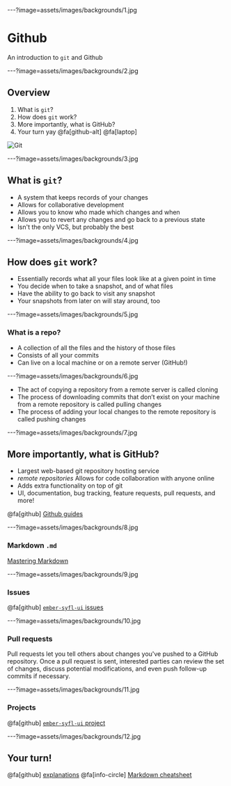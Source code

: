 ---?image=assets/images/backgrounds/1.jpg

# Github

An introduction to `git` and Github

---?image=assets/images/backgrounds/2.jpg

## Overview

1. What is `git`?
2. How does `git` work?
3. More importantly, what is GitHub?
4. Your turn yay @fa[github-alt] @fa[laptop]

![Git](https://media.giphy.com/media/HQWD85FfnbATC/giphy.gif)

---?image=assets/images/backgrounds/3.jpg

## What is `git`?

- A system that keeps records of your changes
- Allows for collaborative development
- Allows you to know who made which changes and when
- Allows you to revert any changes and go back to a previous state
- Isn't the only VCS, but probably the best

---?image=assets/images/backgrounds/4.jpg

## How does `git` work?

- Essentially records what all your files look like at a given point in time
- You decide when to take a snapshot, and of what files
- Have the ability to go back to visit any snapshot
- Your snapshots from later on will stay around, too

---?image=assets/images/backgrounds/5.jpg

### What is a repo?

- A collection of all the files and the history of those files
- Consists of all your commits
- Can live on a local machine or on a remote server (GitHub!)

---?image=assets/images/backgrounds/6.jpg

- The act of copying a repository from a remote server is called cloning
- The process of downloading commits that don’t exist on your machine from a remote repository is called pulling changes
- The process of adding your local changes to the remote repository is called pushing changes

---?image=assets/images/backgrounds/7.jpg

## More importantly, what is GitHub?

- Largest web-based git repository hosting service
- _remote repositories_ Allows for code collaboration with anyone online
- Adds extra functionality on top of git
- UI, documentation, bug tracking, feature requests, pull requests, and more!

@fa[github] [Github guides](https://guides.github.com/)

---?image=assets/images/backgrounds/8.jpg

### Markdown `.md`

[Mastering Markdown](https://guides.github.com/features/mastering-markdown/)

---?image=assets/images/backgrounds/9.jpg

### Issues

@fa[github] [`ember-syfl-ui` issues](https://github.com/storyful/ember-syfl-ui/issues)

---?image=assets/images/backgrounds/10.jpg

### Pull requests

Pull requests let you tell others about changes you've pushed to a GitHub repository. Once a pull request is sent, interested parties can review the set of changes, discuss potential modifications, and even push follow-up commits if necessary.

---?image=assets/images/backgrounds/11.jpg

### Projects

@fa[github] [`ember-syfl-ui` project](https://github.com/storyful/ember-syfl-ui/projects/2)

---?image=assets/images/backgrounds/12.jpg

## Your turn!

@fa[github] [explanations](https://github.com/lamabiker/github-workshop/)
@fa[info-circle] [Markdown cheatsheet](https://github.com/adam-p/markdown-here/wiki/Markdown-Cheatsheet)

